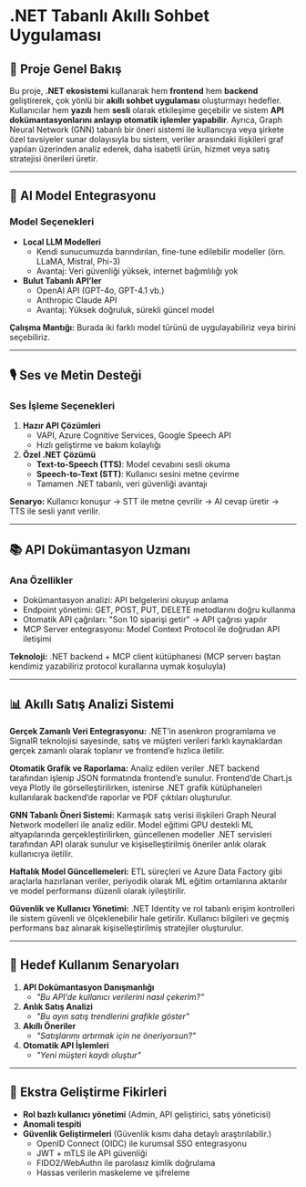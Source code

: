 # .NET Tabanlı Akıllı Sohbet Uygulaması

## 📌 Proje Genel Bakış
Bu proje, **.NET ekosistemi** kullanarak hem **frontend** hem **backend** geliştirerek, çok yönlü bir **akıllı sohbet uygulaması** oluşturmayı hedefler.  
Kullanıcılar hem **yazılı** hem **sesli** olarak etkileşime geçebilir ve sistem **API dokümantasyonlarını anlayıp otomatik işlemler yapabilir**.
Ayrıca, Graph Neural Network (GNN) tabanlı bir öneri sistemi ile kullanıcıya veya şirkete özel tavsiyeler sunar dolayısıyla
bu sistem, veriler arasındaki ilişkileri graf yapıları üzerinden analiz ederek, daha isabetli ürün, hizmet veya satış stratejisi önerileri üretir.

---

## 🤖 AI Model Entegrasyonu

### Model Seçenekleri
- **Local LLM Modelleri**
  - Kendi sunucumuzda barındırılan, fine-tune edilebilir modeller (örn. LLaMA, Mistral, Phi-3)
  - Avantaj: Veri güvenliği yüksek, internet bağımlılığı yok
- **Bulut Tabanlı API’ler**
  - OpenAI API (GPT-4o, GPT-4.1 vb.)
  - Anthropic Claude API
  - Avantaj: Yüksek doğruluk, sürekli güncel model

**Çalışma Mantığı:** Burada iki farklı model türünü de uygulayabiliriz veya birini seçebiliriz.

---

## 🎙️ Ses ve Metin Desteği

### Ses İşleme Seçenekleri
1. **Hazır API Çözümleri**
   - VAPI, Azure Cognitive Services, Google Speech API
   - Hızlı geliştirme ve bakım kolaylığı
2. **Özel .NET Çözümü**
   - **Text-to-Speech (TTS)**: Model cevabını sesli okuma
   - **Speech-to-Text (STT)**: Kullanıcı sesini metne çevirme
   - Tamamen .NET tabanlı, veri güvenliği avantajı

**Senaryo:** Kullanıcı konuşur → STT ile metne çevrilir → AI cevap üretir → TTS ile sesli yanıt verilir.

---

## 📚 API Dokümantasyon Uzmanı

### Ana Özellikler
- Dokümantasyon analizi: API belgelerini okuyup anlama
- Endpoint yönetimi: GET, POST, PUT, DELETE metodlarını doğru kullanma
- Otomatik API çağrıları: "Son 10 siparişi getir" → API çağrısı yapılır
- MCP Server entegrasyonu: Model Context Protocol ile doğrudan API iletişimi

**Teknoloji:** .NET backend + MCP client kütüphanesi (MCP serverı baştan kendimiz yazabiliriz protocol kurallarına uymak koşuluyla)

---

## 📊 Akıllı Satış Analizi Sistemi

**Gerçek Zamanlı Veri Entegrasyonu:**
  .NET’in asenkron programlama ve SignalR teknolojisi sayesinde, satış ve müşteri verileri farklı kaynaklardan gerçek zamanlı olarak toplanır ve frontend’e hızlıca iletilir.

**Otomatik Grafik ve Raporlama:**
  Analiz edilen veriler .NET backend tarafından işlenip JSON formatında frontend’e sunulur. Frontend’de Chart.js veya Plotly ile görselleştirilirken, istenirse .NET grafik kütüphaneleri kullanılarak backend’de raporlar ve PDF çıktıları oluşturulur.

**GNN Tabanlı Öneri Sistemi:**
  Karmaşık satış verisi ilişkileri Graph Neural Network modelleri ile analiz edilir. Model eğitimi GPU destekli ML altyapılarında gerçekleştirilirken, güncellenen modeller .NET servisleri tarafından API olarak sunulur ve kişiselleştirilmiş öneriler anlık olarak kullanıcıya iletilir.

**Haftalık Model Güncellemeleri:**
  ETL süreçleri ve Azure Data Factory gibi araçlarla hazırlanan veriler, periyodik olarak ML eğitim ortamlarına aktarılır ve model performansı düzenli olarak iyileştirilir.

**Güvenlik ve Kullanıcı Yönetimi:**
  .NET Identity ve rol tabanlı erişim kontrolleri ile sistem güvenli ve ölçeklenebilir hale getirilir. Kullanıcı bilgileri ve geçmiş performans baz alınarak kişiselleştirilmiş stratejiler oluşturulur.

---

## 🎯 Hedef Kullanım Senaryoları
1. **API Dokümantasyon Danışmanlığı**
   - _"Bu API’de kullanıcı verilerini nasıl çekerim?"_
2. **Anlık Satış Analizi**
   - _"Bu ayın satış trendlerini grafikle göster"_
3. **Akıllı Öneriler**
   - _"Satışlarımı artırmak için ne öneriyorsun?"_
4. **Otomatik API İşlemleri**
   - _"Yeni müşteri kaydı oluştur"_

---

## 🚀 Ekstra Geliştirme Fikirleri
- **Rol bazlı kullanıcı yönetimi** (Admin, API geliştirici, satış yöneticisi)
- **Anomali tespiti**
- **Güvenlik Geliştirmeleri** (Güvenlik kısmı daha detaylı araştırılabilir.)
  - OpenID Connect (OIDC) ile kurumsal SSO entegrasyonu
  - JWT + mTLS ile API güvenliği
  - FIDO2/WebAuthn ile parolasız kimlik doğrulama
  - Hassas verilerin maskeleme ve şifreleme
